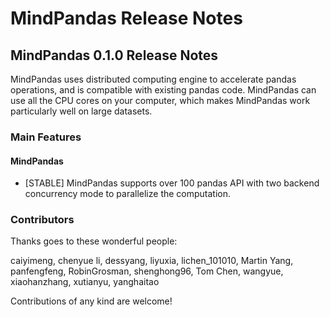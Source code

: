 # MindPandas Release Notes

## MindPandas 0.1.0 Release Notes

MindPandas uses distributed computing engine to accelerate pandas operations, and is compatible with existing pandas code. MindPandas can use all the CPU cores on your computer, which makes MindPandas work particularly well on large datasets.

### Main Features

#### MindPandas

- [STABLE] MindPandas supports over 100 pandas API with two backend concurrency mode to parallelize the computation.

### Contributors

Thanks goes to these wonderful people:

caiyimeng, chenyue li, dessyang, liyuxia, lichen_101010, Martin Yang, panfengfeng, RobinGrosman, shenghong96, Tom Chen, wangyue, xiaohanzhang, xutianyu, yanghaitao

Contributions of any kind are welcome!

